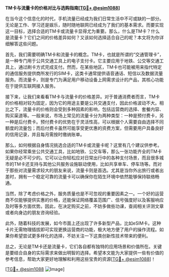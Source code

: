 **TM卡与流量卡的价格对比与选购指南[[TG💪+ @esim1088](https://t.me/s/esim1088)]**

在当今这个信息化的时代，手机流量已经成为我们日常生活中不可或缺的一部分。无论是工作、学习还是娱乐，随时随地联网已经成为了我们的基本需求。而要实现这一目标，选择合适的TM卡或流量卡显得尤为重要。那么，什么是TM卡？什么是流量卡？它们之间的价格差异如何？又该如何选择适合自己的呢？本文将为你详细解答这些问题。

首先，我们需要明确TM卡和流量卡的概念。TM卡，也就是所谓的“交通管理卡”，是一种专门用于公共交通工具上的电子支付卡。它主要应用于地铁、公交等交通工具上，通过刷卡方式完成支付。然而，在某些地区，TM卡也可能被用来指代特定的通信服务提供商所发行的SIM卡，这类卡通常提供语音通话、短信以及数据流量服务。而流量卡，则是专门为满足用户移动设备上网需求设计的产品，其核心功能在于提供互联网接入服务。

接下来，让我们来看看TM卡与流量卡的价格差异。对于普通消费者而言，TM卡的价格相对较为固定，因为它的用途主要是公共交通支付，因此价格波动不大。相比之下，流量卡的价格则会受到多种因素的影响，包括运营商的选择、套餐内容、购买渠道等。一般来说，市场上常见的流量卡分为两种类型：一种是预付费卡，另一种是后付费卡。预付费卡的优势在于灵活性高，可以根据个人需要自由选择不同额度的流量包；而后付费卡虽然可能享受更优惠的资费方案，但需要用户具备良好的信用记录，并且每月需按时缴纳账单。

那么，如何根据自身情况挑选合适的TM卡或流量卡呢？这里有几个建议供参考。如果你经常乘坐公共交通工具，比如地铁、公交车等，那么一张功能齐全的TM卡无疑是必不可少的。它可以让你轻松应对日常出行中的各种支付场景，而且很多城市的TM卡还支持与其他公共服务设施联动使用，比如共享单车、停车场等。而对于那些对流量需求较大的朋友来说，流量卡则是首选。尤其是当你外出旅行或者出差时，拥有一个稳定可靠的流量卡可以确保你在陌生环境中依然能够保持联络畅通。

当然，除了考虑价格之外，服务质量也是不可忽视的重要因素之一。一个好的运营商不仅能够提供实惠的价格，还能保证网络覆盖范围广、信号强度好以及客服响应及时等多方面优势。因此，在决定购买之前，不妨多做些功课，查阅相关评测文章或者向身边的朋友咨询经验。

此外，随着科技的发展，如今市面上还出现了许多新型产品，比如eSIM卡。这种卡片无需物理插拔即可实现更换运营商的功能，极大地方便了用户的操作流程。如果你希望尝试更多样化的选择，不妨关注一下这类创新性技术带来的便利。

总之，无论是TM卡还是流量卡，它们各自都有独特的应用场景和价值所在。关键是要结合自身的实际需求来做出明智的选择。希望本文能为大家提供一些有价值的参考信息，帮助大家更好地理解和利用这些宝贵的资源[[TG💪+ @esim1088](https://t.me/s/esim1088)]！

[[TG💪+ @esim1088](https://t.me/s/esim1088) ![Image](https://i.postimg.cc/4NQfJmqS/Snipaste-2025-05-13-00-14-12.png)]